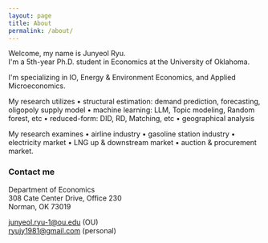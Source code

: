 ```yaml
---
layout: page
title: About
permalink: /about/
---
```


Welcome, my name is Junyeol Ryu.  
I'm a 5th-year Ph.D. student in Economics at the University of Oklahoma.

I'm specializing in IO, Energy & Environment Economics, and Applied Microeconomics.


My research utilizes 
• structural estimation: demand prediction, forecasting, oligopoly supply model
• machine learning: LLM, Topic modeling, Random forest, etc
• reduced-form: DID, RD, Matching, etc
• geographical analysis


My research examines
• airline industry
• gasoline station industry
• electricity market
• LNG up & downstream market
• auction & procurement market.



### Contact me

Department of Economics  
308 Cate Center Drive, Office 230  
Norman, OK 73019  

junyeol.ryu-1@ou.edu  (OU)  
ryujy1981@gmail.com  (personal)  

